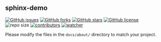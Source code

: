 ## sphinx-demo

[![GitHub issues](https://img.shields.io/github/issues/xinetzone/sphinx-demo)](https://github.com/xinetzone/sphinx-demo/issues) [![GitHub forks](https://img.shields.io/github/forks/xinetzone/sphinx-demo)](https://github.com/xinetzone/sphinx-demo/network) [![GitHub stars](https://img.shields.io/github/stars/xinetzone/sphinx-demo)](https://github.com/xinetzone/sphinx-demo/stargazers) [![GitHub license](https://img.shields.io/github/license/xinetzone/sphinx-demo)](https://github.com/xinetzone/sphinx-demo/blob/main/LICENSE) ![repo size](https://img.shields.io/github/repo-size/xinetzone/sphinx-demo.svg) [![contributors](https://img.shields.io/github/contributors/xinetzone/sphinx-demo.svg)](https://github.com/xinetzone/sphinx-demo/graphs/contributors) [![watcher](https://img.shields.io/github/watchers/xinetzone/sphinx-demo.svg)](https://github.com/xinetzone/sphinx-demo/watchers) 

Please modify the files in the `docs/about/` directory to match your project.
